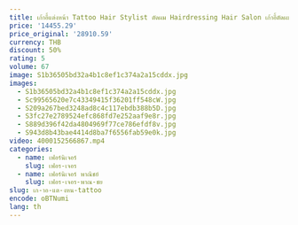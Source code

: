 ```yaml
---
title: เก้าอี้แต่งหน้า Tattoo Hair Stylist ตัดผม Hairdressing Hair Salon เก้าอี้ตัดผมร้านตัดผม Facial Cadeira Tattoo เฟอร์นิเจอร์ QF50BC
price: '14455.29'
price_original: '28910.59'
currency: THB
discount: 50%
rating: 5
volume: 67
image: S1b36505bd32a4b1c8ef1c374a2a15cddx.jpg
images:
  - S1b36505bd32a4b1c8ef1c374a2a15cddx.jpg
  - Sc99565620e7c43349415f36201ff548cW.jpg
  - S209a267bed3248ad8c4c117ebdb388b5D.jpg
  - S3fc27e2789524efc868fd7e252aaf9e8r.jpg
  - S889d396f42da4804969f77ce786efdf8v.jpg
  - S943d8b43bae4414d8ba7f6556fab59e0k.jpg
video: 4000152566867.mp4
categories:
  - name: เฟอร์นิเจอร์
    slug: เฟอร-เจอร
  - name: เฟอร์นิเจอร์ พาณิชย์
    slug: เฟอร-เจอร-พาณ-ชย
slug: เก-าอ-แต-งหน-tattoo
encode: oBTNumi
lang: th
---
```

  